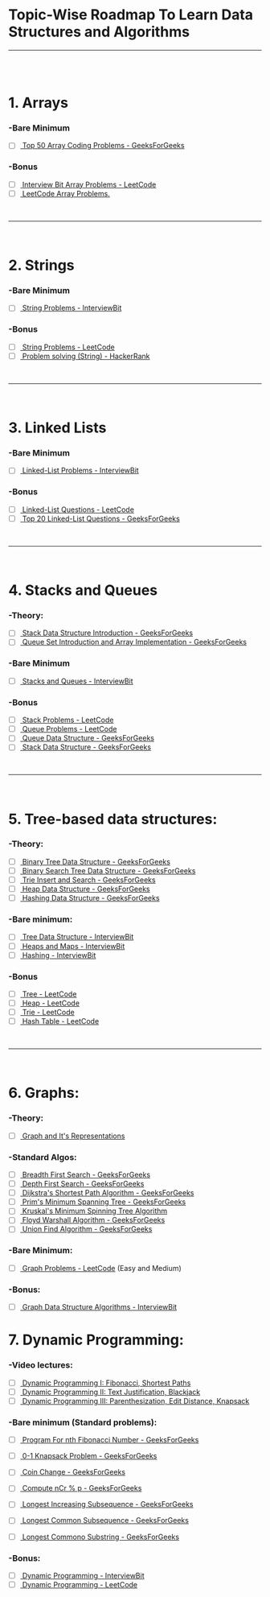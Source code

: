 Topic-Wise Roadmap To Learn Data Structures and Algorithms
===============================================
-------------------
<br>
<br>

# 1. Arrays

###	-Bare Minimum
- [ ] [  Top 50 Array Coding Problems - GeeksForGeeks](https://www.geeksforgeeks.org/top-50-array-coding-problems-for-interviews/ "Top 50 Array Coding Problems - GeeksForGeeks")

###	-Bonus
- [ ] [  Interview Bit Array Problems - LeetCode](https://www.interviewbit.com/courses/programming/topics/arrays/ "Interview Bit Array Problems - LeetCode")
- [ ] [  LeetCode Array Problems.](https://leetcode.com/tag/array/ "Array Problems - LeetCode")
<br>

-------------

<br>

# 2. Strings

###	-Bare Minimum
- [ ] [  String Problems - InterviewBit](https://www.interviewbit.com/courses/programming/topics/strings/ "String Problems - InterviewBit")
	
###	-Bonus
- [ ] [  String Problems - LeetCode](https://leetcode.com/tag/string/ "String Problems - LeetCode")
- [ ] [  Problem solving (String) - HackerRank](https://www.hackerrank.com/domains/algorithms?filters%5Bstatus%5D%5B%5D=unsolved%5Cu0026filters%5Bsubdomains%5D%5B%5D%3Dstrings%5Cu0026badge_type%3Dproblem-solving&filters%5Bstatus%5D%5B%5D=unsolved&filters%5Bsubdomains%5D%5B%5D=strings "Problem solving (String) - HackerRank")
<br>

--------

<br>

# 3. Linked Lists
	
###	-Bare Minimum
- [ ] [  Linked-List Problems - InterviewBit](https://www.interviewbit.com/courses/programming/topics/linked-lists/ "Linked-List Problems - InterviewBit")

###	-Bonus
- [ ] [  Linked-List Questions - LeetCode](https://leetcode.com/tag/linked-list/ "Linked-List Questions - LeetCode")
- [ ] [  Top 20 Linked-List Questions - GeeksForGeeks](https://www.geeksforgeeks.org/top-20-linked-list-interview-question/ "Top 20 Linked-List Questions - GeeksForGeeks")
<br>

--------

<br>

# 4. Stacks and Queues
	
###	-Theory:
- [ ] [  Stack Data Structure Introduction - GeeksForGeeks](https://www.geeksforgeeks.org/stack-data-structure-introduction-program/ "Stack Data Structure Introduction - GeeksForGeeks")
- [ ] [  Queue Set Introduction and Array Implementation - GeeksForGeeks](https://www.geeksforgeeks.org/queue-set-1introduction-and-array-implementation/ "Queue Set Introduction and Array Implementation - GeeksForGeeks")

###	-Bare Minimum
- [ ] [  Stacks and Queues - InterviewBit](https://www.interviewbit.com/courses/programming/topics/stacks-and-queues/ "Stacks and Queues - InterviewBit")

###	-Bonus
- [ ] [  Stack Problems - LeetCode](https://leetcode.com/tag/stack/ "Stack Problems - LeetCode")
- [ ] [  Queue Problems - LeetCode](https://leetcode.com/tag/queue/ "Queue Problems - LeetCode")
- [ ] [  Queue Data Structure - GeeksForGeeks](https://www.geeksforgeeks.org/queue-data-structure/ "Queue Data Structure - GeeksForGeeks")
- [ ] [  Stack Data Structure - GeeksForGeeks](https://www.geeksforgeeks.org/stack-data-structure0 "Stack Data Structure - GeeksForGeeks")
<br>

---------

<br>

# 5. Tree-based data structures:

###	-Theory:
- [ ] [  Binary Tree Data Structure - GeeksForGeeks](https://www.geeksforgeeks.org/binary-tree-data-structure/ "Binary Tree Data Structure - GeeksForGeeks")
- [ ] [  Binary Search Tree Data Structure - GeeksForGeeks](https://www.geeksforgeeks.org/binary-search-tree-data-structure/ "Binary Search Tree Data Structure - GeeksForGeeks")
- [ ] [  Trie Insert and Search - GeeksForGeeks](https://www.geeksforgeeks.org/trie-insert-and-search/ "Trie Insert and Search - GeeksForGeeks")
- [ ] [  Heap Data Structure - GeeksForGeeks](https://www.geeksforgeeks.org/heap-data-structure/ "Heap Data Structure - GeeksForGeeks")
- [ ] [  Hashing Data Structure - GeeksForGeeks](https://www.geeksforgeeks.org/hashing-data-structure/ "Hashing Data Structure - GeeksForGeeks")

###	-Bare minimum:
- [ ] [  Tree Data Structure - InterviewBit](https://www.interviewbit.com/courses/programming/topics/tree-data-structure/ "Tree Data Structure - InterviewBit")
- [ ] [  Heaps and Maps - InterviewBit](https://www.interviewbit.com/courses/programming/topics/heaps-and-maps/ "Heaps and Maps - InterviewBit")
- [ ] [  Hashing - InterviewBit](https://www.interviewbit.com/courses/programming/topics/hashing/ "Hashing - InterviewBit")

###	-Bonus
- [ ] [  Tree - LeetCode](https://leetcode.com/tag/tree/ "Tree - LeetCode")
- [ ] [  Heap - LeetCode](https://leetcode.com/tag/heap/ "Heap - LeetCode")
- [ ] [  Trie - LeetCode](https://leetcode.com/tag/trie/ "Trie - LeetCode")
- [ ] [  Hash Table - LeetCode](https://leetcode.com/tag/hash-table/ "Hash Table - LeetCode")
<br>

--------

<br>

# 6. Graphs:

###	-Theory:
- [ ] [  Graph and It's Representations](https://www.geeksforgeeks.org/graph-and-its-representations/ "Graph and It's Representations - GeeksForGeeks")

###	-Standard Algos:
- [ ] [  Breadth First Search - GeeksForGeeks](https://www.geeksforgeeks.org/breadth-first-search-or-bfs-for-a-graph/ "Breadth First Search - GeeksForGeeks")
- [ ] [  Depth First Search - GeeksForGeeks](https://www.geeksforgeeks.org/depth-first-search-or-dfs-for-a-graph/ "Depth First Search - GeeksForGeeks")
- [ ] [  Dijkstra's Shortest Path Algorithm - GeeksForGeeks](https://www.geeksforgeeks.org/dijkstras-shortest-path-algorithm-greedy-algo-7/ "Dijkstra's Shortest Path Algorithm - GeeksForGeeks")
- [ ] [  Prim's Minimum Spanning Tree - GeeksForGeeks](https://www.geeksforgeeks.org/prims-minimum-spanning-tree-mst-greedy-algo-5/ "Prim's Minimum Spanning Tree - GeeksForGeeks")
- [ ] [  Kruskal's Minimum Spinning Tree Algorithm](https://www.geeksforgeeks.org/kruskals-minimum-spanning-tree-algorithm-greedy-algo-2/ "Kruskal's Minimum Spinning Tree Algorithm")
- [ ] [  Floyd Warshall Algorithm - GeeksForGeeks](https://www.geeksforgeeks.org/floyd-warshall-algorithm-dp-16/ "Floyd Warshall Algorithm - GeeksForGeeks")
- [ ] [  Union Find Algorithm - GeeksForGeeks](https://www.geeksforgeeks.org/union-find-algorithm-union-rank-find-optimized-path-compression/ "Union Find Algorithm - GeeksForGeeks")

###	-Bare Minimum:
- [ ] [  Graph Problems - LeetCode](https://leetcode.com/tag/graph/ "Graph Problems - LeetCode") (Easy and Medium)

###	-Bonus:
- [ ] [  Graph Data Structure Algorithms - InterviewBit](https://www.interviewbit.com/courses/programming/topics/graph-data-structure-algorithms/ "Graph Data Structure Algorithms - InterviewBit")


# 7. Dynamic Programming:
	
###	-Video lectures:
- [ ] [  Dynamic Programming I: Fibonacci, Shortest Paths](https://www.youtube.com/watch?v=OQ5jsbhAv_M\u0026list=PLcDimPvbmfT8qAxD6JH_kmXiQwTNcoK78 "Dynamic Programming I: Fibonacci, Shortest Paths")
- [ ] [  Dynamic Programming II: Text Justification, Blackjack](https://www.youtube.com/watch?v=ENyox7kNKeY\u0026list=PLcDimPvbmfT8qAxD6JH_kmXiQwTNcoK78\u0026index=2 "Dynamic Programming II: Text Justification, Blackjack")
- [ ] [  Dynamic Programming III: Parenthesization, Edit Distance, Knapsack](https://www.youtube.com/watch?v=ocZMDMZwhCY\u0026list=PLcDimPvbmfT8qAxD6JH_kmXiQwTNcoK78\u0026index=3 "Dynamic Programming III: Parenthesization, Edit Distance, Knapsack")

###	-Bare minimum (Standard problems):
- [ ] [  Program For nth Fibonacci Number - GeeksForGeeks](https://www.geeksforgeeks.org/program-for-nth-fibonacci-number/ "Program For nth Fibonacci Number - GeeksForGeeks")
- [ ] [  0-1 Knapsack Problem - GeeksForGeeks](https://www.geeksforgeeks.org/0-1-knapsack-problem-dp-10/ "0-1 Knapsack Problem - GeeksForGeeks")
- [ ] [  Coin Change - GeeksForGeeks](https://www.geeksforgeeks.org/coin-change-dp-7/ "Coin Change - GeeksForGeeks")
- [ ] [  Compute nCr % p - GeeksForGeeks](https://www.geeksforgeeks.org/compute-ncr-p-set-1-introduction-and-dynamic-programming-solution/ "Compute nCr % p - GeeksForGeeks")
- [ ] [  Longest Increasing Subsequence - GeeksForGeeks](https://www.geeksforgeeks.org/longest-increasing-subsequence-dp-3/ "Longest Increasing Subsequence - GeeksForGeeks")
- [ ] [  Longest Common Subsequence - GeeksForGeeks](https://www.geeksforgeeks.org/longest-common-subsequence-dp-4/ "Longest Common Subsequence - GeeksForGeeks")
- [ ] [  Longest Commono Substring - GeeksForGeeks](https://www.geeksforgeeks.org/longest-common-substring-dp-29/ "Longest Commono Substring - GeeksForGeeks")


###	-Bonus:
- [ ] [  Dynamic Programming - InterviewBit](https://www.interviewbit.com/courses/programming/topics/dynamic-programming/ "Dynamic Programming - InterviewBit")
- [ ] [  Dynamic Programming - LeetCode](https://leetcode.com/tag/dynamic-programming/ "Dynamic Programming - LeetCode")
